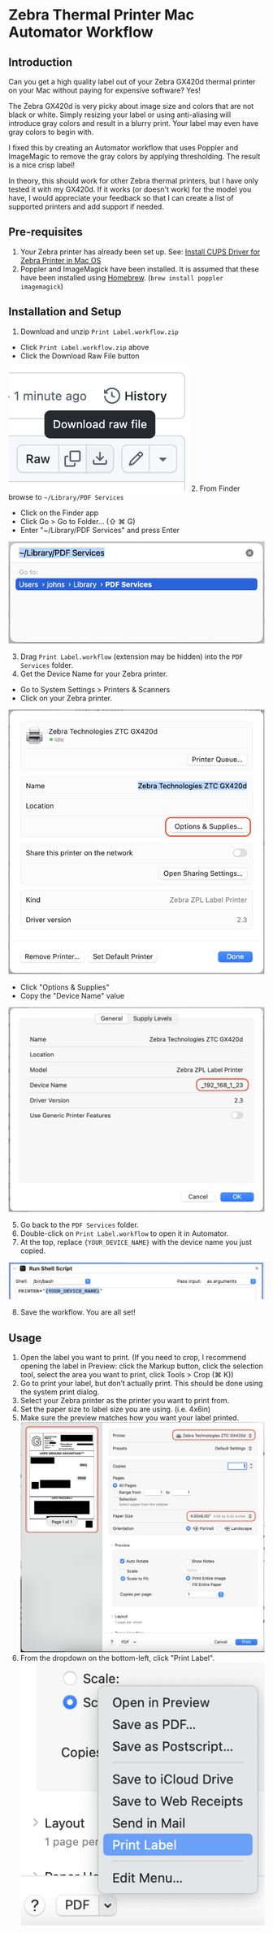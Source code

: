 # Zebra Thermal Printer Mac Automator Workflow

## Introduction

Can you get a high quality label out of your Zebra GX420d thermal printer on your Mac without paying for expensive software? Yes!

The Zebra GX420d is very picky about image size and colors that are not black or white. Simply resizing your label or using anti-aliasing will introduce gray colors and result in a blurry print. Your label may even have gray colors to begin with.

I fixed this by creating an Automator workflow that uses Poppler and ImageMagic to remove the gray colors by applying thresholding. The result is a nice crisp label!

In theory, this should work for other Zebra thermal printers, but I have only tested it with my GX420d. If it works (or doesn't work) for the model you have, I would appreciate your feedback so that I can create a list of supported printers and add support if needed.

## Pre-requisites

1. Your Zebra printer has already been set up. See: [Install CUPS Driver for Zebra Printer in Mac OS](https://supportcommunity.zebra.com/s/article/Install-CUPS-driver-for-Zebra-Printer-in-Mac-OS)
2. Poppler and ImageMagick have been installed. It is assumed that these have been installed using [Homebrew](https://brew.sh). (`brew install poppler imagemagick`)

## Installation and Setup

1. Download and unzip `Print Label.workflow.zip`
  - Click `Print Label.workflow.zip` above
  - Click the Download Raw File button

  ![Download file](images/install-download.png)
2. From Finder browse to `~/Library/PDF Services`

  - Click on the Finder app
  - Click Go > Go to Folder... (⇧ ⌘ G)
  - Enter "~/Library/PDF Services" and press Enter

  ![Browse in Finder](images/install-finder-browse.png)

3. Drag `Print Label.workflow` (extension may be hidden) into the `PDF Services` folder.
4. Get the Device Name for your Zebra printer.

  - Go to System Settings > Printers & Scanners
  - Click on your Zebra printer.

  ![Zebra printer dialog](images/install-system-settings-printer.png)
  
  - Click "Options & Supplies"
  - Copy the "Device Name" value

  ![Zebra printer device name](images/install-system-settings-printer-options.png)

5. Go back to the `PDF Services` folder.
6. Double-click on `Print Label.workflow` to open it in Automator.
7. At the top, replace `{YOUR_DEVICE_NAME}` with the device name you just copied.

  ![Paste device name](images/install-automator-device-name.png)

8. Save the workflow. You are all set!

## Usage

1. Open the label you want to print. (If you need to crop, I recommend opening the label in Preview: click the Markup button, click the selection tool, select the area you want to print, click Tools > Crop (⌘ K))
2. Go to print your label, but don’t actually print. This should be done using the system print dialog.
3. Select your Zebra printer as the printer you want to print from.
4. Set the paper size to label size you are using. (i.e. 4x6in)
5. Make sure the preview matches how you want your label printed.
  ![Print dialog](images/usage-print-dialog.png)
6. From the dropdown on the bottom-left, click "Print Label".
  ![Print dialog menu](images/usage-print-dialog-menu.png)